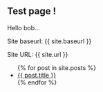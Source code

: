 ## Test page !
Hello bob...

Site baseurl: {{ site.baseurl }}

Site URL: {{ site.url }}

<ul>
  {% for post in site.posts %}
    <li>
      <a href="{{ post.url }}">{{ post.title }}</a>
    </li>
  {% endfor %}
</ul>
